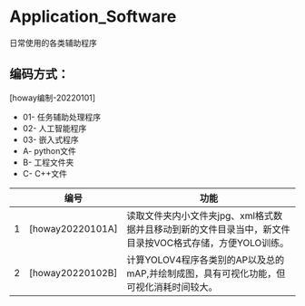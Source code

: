 # Application_Software
日常使用的各类辅助程序
## 编码方式：
[howay编制-20220101]
- 01-	任务辅助处理程序
- 02-	人工智能程序
- 03-	嵌入式程序
- A-	python文件
- B-	工程文件夹
- C-	C++文件


||编号|功能|
|--|--|--|
|1|[howay20220101A]|读取文件夹内小文件夹jpg、xml格式数据并且移动到新的文件目录当中，新文件目录按VOC格式存储，方便YOLO训练。|
|2|[howay20220102B]|计算YOLOV4程序各类别的AP以及总的mAP,并绘制成图，具有可视化功能，但可视化消耗时间较大。|
